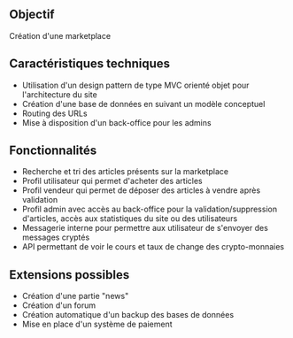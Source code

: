 ## Objectif 

Création d'une marketplace

## Caractéristiques techniques

- Utilisation d'un design pattern de type MVC orienté objet pour l'architecture du site
- Création d'une base de données en suivant un modèle conceptuel
- Routing des URLs
- Mise à disposition d'un back-office pour les admins

## Fonctionnalités

- Recherche et tri des articles présents sur la marketplace 
- Profil utilisateur qui permet d'acheter des articles
- Profil vendeur qui permet de déposer des articles à vendre après validation
- Profil admin avec accès au back-office pour la validation/suppression d'articles, accès aux statistiques du site ou des utilisateurs
- Messagerie interne pour permettre aux utilisateur de s'envoyer des messages cryptés
- API permettant de voir le cours et taux de change des crypto-monnaies

## Extensions possibles

- Création d'une partie "news"
- Création d'un forum
- Création automatique d'un backup des bases de données
- Mise en place d'un système de paiement
